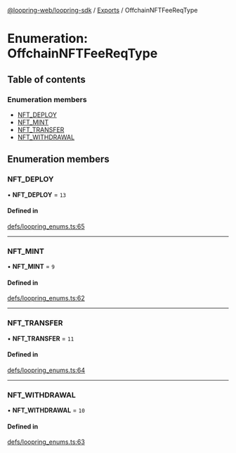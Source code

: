 [@loopring-web/loopring-sdk](../README.md) / [Exports](../modules.md) / OffchainNFTFeeReqType

# Enumeration: OffchainNFTFeeReqType

## Table of contents

### Enumeration members

- [NFT\_DEPLOY](OffchainNFTFeeReqType.md#nft_deploy)
- [NFT\_MINT](OffchainNFTFeeReqType.md#nft_mint)
- [NFT\_TRANSFER](OffchainNFTFeeReqType.md#nft_transfer)
- [NFT\_WITHDRAWAL](OffchainNFTFeeReqType.md#nft_withdrawal)

## Enumeration members

### NFT\_DEPLOY

• **NFT\_DEPLOY** = `13`

#### Defined in

[defs/loopring_enums.ts:65](https://github.com/Loopring/loopring_sdk/blob/077bca2/src/defs/loopring_enums.ts#L65)

___

### NFT\_MINT

• **NFT\_MINT** = `9`

#### Defined in

[defs/loopring_enums.ts:62](https://github.com/Loopring/loopring_sdk/blob/077bca2/src/defs/loopring_enums.ts#L62)

___

### NFT\_TRANSFER

• **NFT\_TRANSFER** = `11`

#### Defined in

[defs/loopring_enums.ts:64](https://github.com/Loopring/loopring_sdk/blob/077bca2/src/defs/loopring_enums.ts#L64)

___

### NFT\_WITHDRAWAL

• **NFT\_WITHDRAWAL** = `10`

#### Defined in

[defs/loopring_enums.ts:63](https://github.com/Loopring/loopring_sdk/blob/077bca2/src/defs/loopring_enums.ts#L63)
